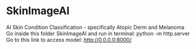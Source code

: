 # SkinImageAI
AI Skin Condition Classification - specifically Atopic Derm and Melanoma
Go inside this folder SkinImageAI and run in terminal: python -m http.server
Go to this link to access model: http://0.0.0.0:8000/
